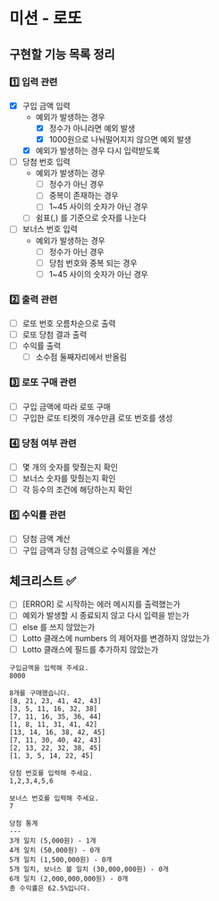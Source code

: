 # 미션 - 로또

## 구현할 기능 목록 정리

### 1️⃣ 입력 관련

- [x] 구입 금액 입력
    - 예외가 발생하는 경우
        - [x] 정수가 아니라면 예외 발생
        - [x] 1000원으로 나눠떨어지지 않으면 예외 발생
    - [x] 예외가 발생하는 경우 다시 입력받도록
- [ ] 당첨 번호 입력
    - 예외가 발생하는 경우
        - [ ] 정수가 아닌 경우
        - [ ] 중복이 존재하는 경우
        - [ ] 1~45 사이의 숫자가 아닌 경우
    - [ ] 쉼표(,) 를 기준으로 숫자를 나눈다
- [ ] 보너스 번호 입력
    - 예외가 발생하는 경우
        - [ ] 정수가 아닌 경우
        - [ ] 당첨 번호와 중복 되는 경우
        - [ ] 1~45 사이의 숫자가 아닌 경우

### 2️⃣ 출력 관련

- [ ] 로또 번호 오름차순으로 출력
- [ ] 로또 당첨 결과 출력
- [ ] 수익률 출력
    - [ ] 소수점 둘째자리에서 반올림

### 3️⃣ 로또 구매 관련

- [ ] 구입 금액에 따라 로또 구매
- [ ] 구입한 로또 티켓의 개수만큼 로또 번호를 생성

### 4️⃣ 당첨 여부 관련

- [ ] 몇 개의 숫자를 맞췄는지 확인
- [ ] 보너스 숫자를 맞췄는지 확인
- [ ] 각 등수의 조건에 해당하는지 확인

### 5️⃣ 수익률 관련

- [ ] 당첨 금액 계산
- [ ] 구입 금액과 당첨 금액으로 수익률을 계산

## 체크리스트 ✅

- [ ] [ERROR] 로 시작하는 에러 메시지를 출력했는가
- [ ] 예외가 발생할 시 종료되지 않고 다시 입력을 받는가
- [ ] else 를 쓰지 않았는가
- [ ] Lotto 클래스에 numbers 의 제어자를 변경하지 않았는가
- [ ] Lotto 클래스에 필드를 추가하지 않았는가

```
구입금액을 입력해 주세요.
8000

8개를 구매했습니다.
[8, 21, 23, 41, 42, 43]
[3, 5, 11, 16, 32, 38]
[7, 11, 16, 35, 36, 44]
[1, 8, 11, 31, 41, 42]
[13, 14, 16, 38, 42, 45]
[7, 11, 30, 40, 42, 43]
[2, 13, 22, 32, 38, 45]
[1, 3, 5, 14, 22, 45]

당첨 번호를 입력해 주세요.
1,2,3,4,5,6

보너스 번호를 입력해 주세요.
7

당첨 통계
---
3개 일치 (5,000원) - 1개
4개 일치 (50,000원) - 0개
5개 일치 (1,500,000원) - 0개
5개 일치, 보너스 볼 일치 (30,000,000원) - 0개
6개 일치 (2,000,000,000원) - 0개
총 수익률은 62.5%입니다.
```